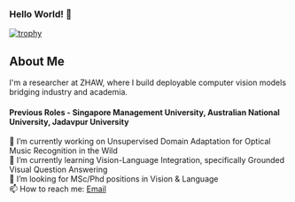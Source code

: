 ### Hello World! 👋
[![trophy](https://github-profile-trophy.vercel.app/?username=adhirajghosh&theme=onedark)](https://github.com/ryo-ma/github-profile-trophy)

## About Me
I'm a researcher at ZHAW, where I build deployable computer vision models bridging industry and academia.

#### Previous Roles - Singapore Management University, Australian National University, Jadavpur University

🔭 I’m currently working on Unsupervised Domain Adaptation for Optical Music Recognition in the Wild<br/>
🌱 I’m currently learning Vision-Language Integration, specifically Grounded Visual Question Answering<br/>
👯 I’m looking for MSc/Phd positions in Vision & Language<br/>
📫 How to reach me: [Email](mailto:adhirajghosh1998@gmail.com?subject=[GitHub]%20Source%20Han%20Sans)<br/>
<!--
**adhirajghosh/adhirajghosh** is a ✨ _special_ ✨ repository because its `README.md` (this file) appears on your GitHub profile.

Here are some ideas to get you started:

- 🔭 I’m currently working on ...
- 🌱 I’m currently learning ...
- 👯 I’m looking to collaborate on ...
- 🤔 I’m looking for help with ...
- 💬 Ask me about ...
- 📫 How to reach me: ...
- 😄 Pronouns: ...
- ⚡ Fun fact: ...
-->
